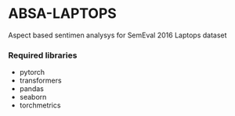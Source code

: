 # ABSA-LAPTOPS
Aspect based sentimen analysys for SemEval 2016 Laptops dataset

### Required libraries
* pytorch
* transformers
* pandas
* seaborn
* torchmetrics